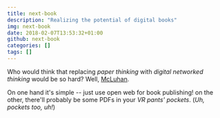 ```yaml
---
title: next-book
description: "Realizing the potential of digital books"
img: next-book
date: 2018-02-07T13:53:32+01:00
github: next-book
categories: []
tags: []
---
```

Who would think that replacing *paper thinking* with *digital networked thinking* would be so hard? Well, [McLuhan](https://en.wikipedia.org/wiki/Marshall_McLuhan#Tetrad_of_media_effects). 

On one hand it's simple -- just use open web for book publishing! on the other, there'll probably be some PDFs in your *VR pants' pockets*. (*Uh, pockets too, uh!*)
